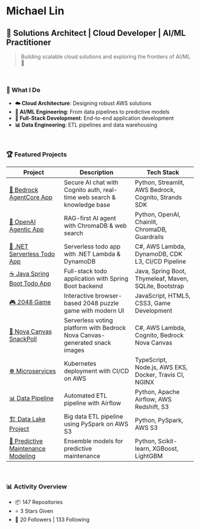 # Michael Lin

## 🚀 Solutions Architect | Cloud Developer | AI/ML Practitioner

> Building scalable cloud solutions and exploring the frontiers of AI/ML 🌟

<br>

### 🎯 What I Do

- **☁️ Cloud Architecture**: Designing robust AWS solutions
- **🤖 AI/ML Engineering**: From data pipelines to predictive models  
- **🔧 Full-Stack Development**: End-to-end application development
- **📊 Data Engineering**: ETL pipelines and data warehousing

<br>

### 🏆 Featured Projects

| Project | Description | Tech Stack |
|---------|-------------|------------|
| [🤖 Bedrock AgentCore App](https://github.com/michlin0825/strands-agentcore-app-20250917) | Secure AI chat with Cognito auth, real-time web search & knowledge base | Python, Streamlit, AWS Bedrock, Cognito, Strands SDK |
| [🤖 OpenAI Agentic App](https://github.com/michlin0825/openai-agent-app-20250929) | RAG-first AI agent with ChromaDB & web search | Python, OpenAI, Chainlit, ChromaDB, Guardrails |
| [🎯 .NET Serverless Todo App](https://github.com/michlin0825/TodoListApp_Lambda_Public) | Serverless todo app with .NET Lambda & DynamoDB | C#, AWS Lambda, DynamoDB, CDK L3, CI/CD Pipeline |
| [☕ Java Spring Boot Todo App](https://github.com/michlin0825/TodoListApp-Java-SpringBoot) | Full-stack todo application with Spring Boot backend | Java, Spring Boot, Thymeleaf, Maven, SQLite, Bootstrap |
| [🎮 2048 Game](https://github.com/michlin0825/2048-game-20250804) | Interactive browser-based 2048 puzzle game with modern UI | JavaScript, HTML5, CSS3, Game Development |
| [🍿 Nova Canvas SnackPoll](https://github.com/michlin0825/SnackVotingApp_Cognito_2025-07-27) | Serverless voting platform with Bedrock Nova Canvas-generated snack images | C#, AWS Lambda, Cognito, Bedrock Nova Canvas |
| [☸️ Microservices](https://github.com/michlin0825/CDND-Udagram-Review) | Kubernetes deployment with CI/CD on AWS | TypeScript, Node.js, AWS EKS, Docker, Travis CI, NGINX |
| [📊 Data Pipeline](https://github.com/michlin0825/DEND-Project-5-Data-Pipeline) | Automated ETL pipeline with Airflow | Python, Apache Airflow, AWS Redshift, S3 |
| [🏗️ Data Lake Project](https://github.com/michlin0825/DEND-Project-4-Data-Lake) | Big data ETL pipeline using PySpark on AWS S3 | Python, PySpark, AWS S3 |
| [🤖 Predictive Maintenance Modeling](https://github.com/michlin0825/MLND-Project-Capstone-Predicting-Device-Failures) | Ensemble models for predictive maintenance | Python, Scikit-learn, XGBoost, LightGBM |

<br>

### 📊 Activity Overview

- 📦 147 Repositories
- ⭐ 3 Stars Given  
- 👥 20 Followers | 133 Following

